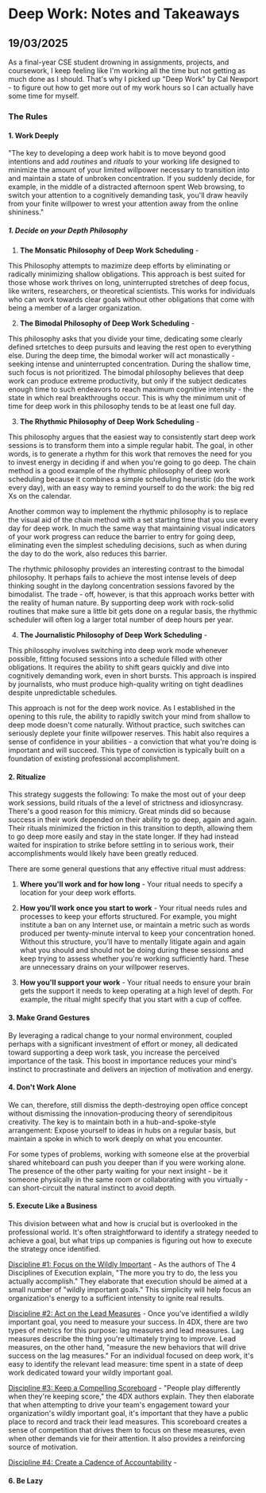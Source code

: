 # Deep Work: Notes and Takeaways
## 19/03/2025

As a final-year CSE student drowning in assignments, projects, and coursework, I keep feeling like I'm working all the time but not getting as much done as I should. That's why I picked up "Deep Work" by Cal Newport - to figure out how to get more out of my work hours so I can actually have some time for myself.

### The Rules

#### 1. Work Deeply

"The key to developing a deep work habit is to move beyond good intentions and add _routines_ and _rituals_ to your working life designed to minimize the amount of your limited willpower necessary to transition into and maintain a state of unbroken concentration. If you suddenly decide, for example, in the middle of a distracted afternoon spent Web browsing, to switch your attention to a cognitively demanding task, you'll draw heavily from your finite willpower to wrest your attention away from the online shininess."

##### 1. Decide on your Depth Philosophy

1. **The Monsatic Philosophy of Deep Work Scheduling** - 

This Philosophy attempts to mazimize deep efforts by eliminating or radically minimizing shallow obligations. This approach is best suited for those whose work thrives on long, uninterrupted stretches of deep focus, like writers, researchers, or theoretical scientists. This works for individuals who can work towards clear goals without other obligations that come with being a member of a larger organization.

2. **The Bimodal Philosophy of Deep Work Scheduling** - 

This philosophy asks that you divide your time, dedicating some clearly defined srtetches to deep pursuits and leaving the rest open to everything else. During the deep time, the bimodal worker will act monastically - seeking intense and uninterrupted concentration. During the shallow time, such focus is not prioritized.  The bimodal philosophy believes that deep work can produce extreme productivity, but only if the subject dedicates enough time to such endeavors to reach maximum cognitive intensity - the state in which real breakthroughs occur. This is why the minimum unit of time for deep work in this philosophy tends to be at least one full day. 

3. **The Rhythmic Philosophy of Deep Work Scheduling** - 

This philosophy argues that the easiest way to consistently start deep work sessions is to transform them into a simple regular habit. The goal, in other words, is to generate a rhythm for this work that removes the need for you to invest energy in deciding if and when you're going to go deep. The chain method is a good example of the rhythmic philosophy of deep work scheduling because it combines a simple scheduling heuristic (do the work every day), with an easy way to remind yourself to do the work: the big red Xs on the calendar.

Another common way to implement the rhythmic philosophy is to replace the visual aid of the chain method with a set starting time that you use every day for deep work. In much the same way that maintaining visual indicators of your work progress can reduce the barrier to entry for going deep, eliminating even the simplest scheduling decisions, such as when during the day to do the work, also reduces this barrier.

The rhythmic philosophy provides an interesting contrast to the bimodal philosophy. It perhaps fails to achieve the most intense levels of deep thinking sought in the daylong concentration sessions favored by the bimodalist. The trade - off, however, is that this approach works better with the reality of human nature. By supporting deep work with rock-solid routines that make sure a little bit gets done on a regular basis, the rhythmic scheduler will often log a larger total number of deep hours per year.

4. **The Journalistic Philosophy of Deep Work Scheduling** - 

This philosophy involves switching into deep work mode whenever possible, fitting focused sessions into a schedule filled with other obligations. It requires the ability to shift gears quickly and dive into cognitively demanding work, even in short bursts. This approach is inspired by journalists, who must produce high-quality writing on tight deadlines despite unpredictable schedules.

This approach is not for the deep work novice. As I established in the opening to this rule, the ability to rapidly switch your mind from shallow to deep mode doesn't come naturally. Without practice, such switches can seriously deplete your finite willpower reserves. This habit also requires a sense of confidence in your abilities - a conviction that what you're doing is important and will succeed. This type of conviction is typically built on a foundation of existing professional accomplishment.

#### 2. Ritualize

This strategy suggests the following: To make the most out of your deep work sessions, build rituals of the a level of strictness and idiosyncrasy. There's a good reason for this mimicry. Great minds did so because success in their work depended on their ability to go deep, again and again. Their rituals minimized the friction in this transition to depth, allowing them to go deep more easily and stay in the state longer. If they had instead waited for inspiration to strike before settling in to serious work, their accomplishments would likely have been greatly reduced.

There are some general questions that any effective ritual must address: 

1. **Where you'll work and for how long** - Your ritual needs to specify a location for your deep work efforts.

2. **How you'll work once you start to work** - Your ritual needs rules and processes to keep your efforts structured. For example, you might institute a ban on any Internet use, or maintain a metric such as words produced per twenty-minute interval to keep your concentration honed. Without this structure, you'll have to mentally litigate again and again what you should and should not be doing during these sessions and keep trying to assess whether you're working sufficiently hard. These are unnecessary drains on your willpower reserves.

3. **How you'll support your work** - Your ritual needs to ensure your brain gets the support it needs to keep operating at a high level of depth. For example, the ritual might specify that you start with a cup of coffee.

#### 3. Make Grand Gestures

By leveraging a radical change to your normal environment, coupled perhaps with a significant investment of effort or money, all dedicated toward supporting a deep work task, you increase the perceived importance of the task. This boost in importance reduces your mind's instinct to procrastinate and delivers an injection of motivation and energy.

#### 4. Don't Work Alone

We can, therefore, still dismiss the depth-destroying open office concept without dismissing the innovation-producing theory of serendipitous creativity. The key is to maintain both in a hub-and-spoke-style arrangement: Expose yourself to ideas in hubs on a regular basis, but maintain a spoke in which to work deeply on what you encounter.

For some types of problems, working with someone else at the proverbial shared whiteboard can push you deeper than if you were working alone. The presence of the other party waiting for your next insight - be it someone physically in the same room or collaborating with you virtually - can short-circuit the natural instinct to avoid depth.

#### 5. Execute Like a Business

This division between what and how is crucial but is overlooked in the professional world. It's often straightforward to identify a strategy needed to achieve a goal, but what trips up companies is figuring out how to execute the strategy once identified.

<u>Discipline #1: Focus on the Wildly Important</u> - As the authors of The 4 Disciplines of Execution explain, "The more you try to do, the less you actually accomplish." They elaborate that execution should be aimed at a small number of "wildly important goals." This simplicity will help focus an organization's energy to a sufficient intensity to ignite real results.

<u>Discipline #2: Act on the Lead Measures</u> - Once you've identified a wildly important goal, you need to measure your success. In 4DX, there are two types of metrics for this purpose: lag measures and lead measures. Lag measures describe the thing you're ultimately trying to improve. Lead measures, on the other hand, "measure the new behaviors that will drive success on the lag measures." For an individual focused on deep work, it's easy to identify the relevant lead measure: time spent in a state of deep work dedicated toward your wildly important goal. 

<u>Discipline #3: Keep a Compelling Scoreboard</u> - "People play differently when they're keeping score," the 4DX authors explain. They then elaborate that when attempting to drive your team's engagement toward your organization's wildly important goal, it's important that they have a public place to record and track their lead measures. This scoreboard creates a sense of competition that drives them to focus on these measures, even when other demands vie for their attention. It also provides a reinforcing source of motivation. 

<u>Discipline #4: Create a Cadence of Accountability</u> - 

#### 6. Be Lazy